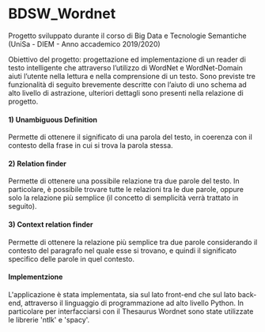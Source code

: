 # BDSW_Wordnet

Progetto sviluppato durante il corso di Big Data e Tecnologie Semantiche (UniSa - DIEM - Anno accademico 2019/2020)

Obiettivo del progetto: progettazione ed implementazione di un reader di testo intelligente che attraverso l’utilizzo di WordNet e WordNet-Domain aiuti l’utente nella lettura e nella comprensione di un testo. Sono previste tre funzionalità di seguito brevemente descritte con l’aiuto di uno schema ad alto livello di astrazione, ulteriori dettagli sono presenti nella relazione di progetto.

#### 1) Unambiguous Definition
Permette di ottenere il significato di una parola del testo, in coerenza con il contesto della frase in cui si trova la parola stessa.



#### 2) Relation finder
Permette di ottenere una possibile relazione tra due parole del testo. In particolare, è possibile trovare tutte le relazioni tra le due parole, oppure solo la relazione più semplice (il concetto di semplicità verrà trattato in seguito).



#### 3) Context relation finder
Permette di ottenere la relazione più semplice tra due parole considerando il contesto del paragrafo nel quale esse si trovano, e quindi  il significato specifico delle parole in quel contesto.

#### Implementzione
L'applicazione è stata implementata, sia sul lato front-end che sul lato back-end, attraverso il linguaggio di programmazione ad alto livello Python. In particolare per interfacciarsi con il Thesaurus Wordnet sono state utilizzate le librerie 'ntlk' e 'spacy'.
